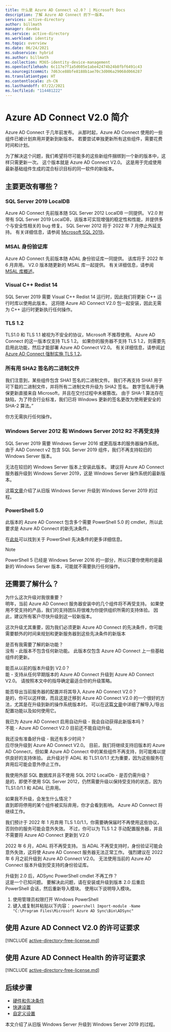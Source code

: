 ```yaml
---
title: 什么是 Azure AD Connect v2.0？ | Microsoft Docs
description: 了解 Azure AD Connect 的下一版本。
services: active-directory
author: billmath
manager: daveba
ms.service: active-directory
ms.workload: identity
ms.topic: overview
ms.date: 06/24/2021
ms.subservice: hybrid
ms.author: billmath
ms.collection: M365-identity-device-management
ms.openlocfilehash: 6c117e7f1a5d605e1abe42474b24b8fbf6491c43
ms.sourcegitcommit: 7d63ce88bfe8188b1ae70c3d006a29068d066287
ms.translationtype: HT
ms.contentlocale: zh-CN
ms.lasthandoff: 07/22/2021
ms.locfileid: "114481222"
---
```

# <a name="introduction-to-azure-ad-connect-v20"></a>Azure AD Connect V2.0 简介 

Azure AD Connect 于几年前发布。  从那时起，Azure AD Connect 使用的一些组件已被计划弃用并更新到新版本。  若要尝试单独更新所有这些组件，需要花费时间和计划。  

为了解决这个问题，我们希望将尽可能多的这些新组件捆绑到一个新的版本中，这样只需更新一次。 这个版本就是 Azure AD Connect V2.0。  这是用于完成使用最新基础组件生成的混合标识目标的同一软件的新版本。 

## <a name="what-are-the-major-changes"></a>主要更改有哪些？ 

### <a name="sql-server-2019-localdb"></a>SQL Server 2019 LocalDB 

Azure AD Connect 先前版本随 SQL Server 2012 LocalDB 一同提供。 V2.0 附带有 SQL Server 2019 LocalDB，该版本可实现增强的稳定性和性能，并提供多个与安全性相关的 bug 修复。 SQL Server 2012 将于 2022 年 7 月停止外延支持。 有关详细信息，请参阅 [Microsoft SQL 2019](https://www.microsoft.com/sql-server/sql-server-2019)。

### <a name="msal-authentication-library"></a>MSAL 身份验证库 

Azure AD Connect 先前版本随 ADAL 身份验证库一同提供。 该库将于 2022 年 6 月弃用。 V2.0 版本随更新的 MSAL 库一起提供。 有关详细信息，请参阅 [MSAL 库概述](../../active-directory/develop/msal-overview.md)。

### <a name="visual-c-redist-14"></a>Visual C++ Redist 14 

SQL Server 2019 需要 Visual C++ Redist 14 运行时，因此我们将更新 C++ 运行时库以使用此版本。 这将随 Azure AD Connect V2.0 包一起安装，因此无需为 C++ 运行时更新执行任何操作。 

### <a name="tls-12"></a>TLS 1.2 

TLS1.0 和 TLS 1.1 被视为不安全的协议，Microsoft 不推荐使用。 Azure AD Connect 的这一版本仅支持 TLS 1.2。 如果你的服务器不支持 TLS 1.2，则需要先启用此功能，然后才能部署 Azure AD Connect V2.0。 有关详细信息，请参阅[对 Azure AD Connect 强制实施 TLS 1.2](reference-connect-tls-enforcement.md)。

### <a name="all-binaries-signed-with-sha2"></a>所有用 SHA2 签名的二进制文件 

我们注意到，某些组件包含 SHA1 签名的二进制文件。 我们不再支持 SHA1 用于可下载的二进制文件，并将所有二进制文件升级为 SHA2 签名。 数字签名用于确保更新直接来自 Microsoft，并且在交付过程中未被篡改。 由于 SHA-1 算法存在缺陷，为了符合行业标准，我们已将 Windows 更新的签名更改为使用更安全的 SHA-2 算法。”  

你方无需执行任何操作。 

### <a name="windows-server-2012-and-windows-server-2012-r2-are-no-longer-supported"></a>Windows Server 2012 和 Windows Server 2012 R2 不再受支持 

SQL Server 2019 需要 Windows Server 2016 或更高版本的服务器操作系统。 由于 AAD Connect v2 包含 SQL Server 2019 组件，我们不再支持较旧的 Windows Server 版本。  

无法在较旧的 Windows Server 版本上安装此版本。 建议将 Azure AD Connect 服务器升级到 Windows Server 2019，这是 Windows Server 操作系统的最新版本。 

这篇[文章](https://docs.microsoft.com/windows-server/get-started-19/install-upgrade-migrate-19)介绍了从旧版 Windows Server 升级到 Windows Server 2019 的过程。 

### <a name="powershell-50"></a>PowerShell 5.0 

此版本的 Azure AD Connect 包含多个需要 PowerShell 5.0 的 cmdlet，所以此要求是 Azure AD Connect 的新先决条件。  

在[此处](https://docs.microsoft.com/powershell/scripting/windows-powershell/install/windows-powershell-system-requirements?view=powershell-7.1#windows-powershell-50)可以找到关于 PowerShell 先决条件的更多详细信息。

 >[!NOTE]
 >PowerShell 5 已经是 Windows Server 2016 的一部分，所以只要你使用的是最新的 Windows Server 版本，可能就不需要执行任何操作。 

## <a name="what-else-do-i-need-to-know"></a>还需要了解什么？ 


为什么这次升级对我很重要？ </br>
明年，当前 Azure AD Connect 服务器安装中的几个组件将不再受支持。 如果使用不受支持的产品，我们的支持团队将很难为你提供组织所需的支持体验。 因此，建议所有客户尽快升级到这一较新版本。 

这次升级尤其重要，因为我们必须更新 Azure AD Connect 的先决条件，你可能需要额外的时间来规划和更新服务器到这些先决条件的新版本 

是否有我需要了解的新功能？ </br>
没有 - 此版本不包含任何新功能。 此版本仅包含 Azure AD Connect 上一些基础组件的更新。 

能否从以前的版本升级到 V2.0？ </br>
能 - 支持从任何早期版本的 Azure AD Connect 升级到 Azure AD Connect V2.0。 请按照本文中的指导确定最适合你的升级策略。 

能否导出当前服务器的配置并将其导入 Azure AD Connect V2.0？ </br>
是的，你可以这样做，而且这是迁移到 Azure AD Connect V2.0 的一个很好的方法，尤其是在升级到新的操作系统版本时。 可以在这篇[文章](how-to-connect-import-export-config.md)中详细了解导入/导出配置功能以及如何使用它。 

我已为 Azure AD Connect 启用自动升级 - 我会自动获得此新版本吗？ </br> 不能 - Azure AD Connect V2.0 目前还不能自动升级。 

我还没有准备好升级 - 我还有多少时间？ </br>
应尽快升级到 Azure AD Connect V2.0。 目前，我们将继续支持旧版本的 Azure AD Connect，但如果 Azure AD Connect 中的某些组件不再支持，则可能难以提供良好的支持体验。 此升级对于 ADAL 和 TLS1.0/1.1 尤为重要，因为这些服务在弃用后可能会意外停止工作。 

我使用外部 SQL 数据库并且不使用 SQL 2012 LocalDb - 是否仍需升级？ </br>
是的，即使不使用 SQL Server 2012，仍然需要升级以保持受支持的状态，因为 TLS1.0/1.1 和 ADAL 已弃用。 

如果我不升级，会发生什么情况？ </br>
直到即将停用的某个组件被实际弃用，你才会看到影响。 Azure AD Connect 将继续工作。 

我们预计于 2022 年 1 月弃用 TLS 1.0/1.1，你需要确保届时不再使用这些协议，否则你的服务可能会意外失效。 不过，你可以为 TLS 1.2 手动配置服务器，并且不需要将 Azure AD Connect 更新到 V2.0 

2022 年 6 月，ADAL 将不再受支持。 当 ADAL 不再受支持时，身份验证可能会意外失效，这将使 Azure AD Connect 服务器无法正常工作。 强烈建议在 2022 年 6 月之前升级到 Azure AD Connect V2.0。 无法使用当前的 Azure AD Connect 版本升级到受支持的身份验证库。 

升级到 2.0 后，ADSync PowerShell cmdlet 不再工作？ </br>
这是一个已知问题。  要解决此问题，请在安装或升级到版本 2.0 后重启 PowerShell 会话，然后重新导入模块。  使用以下说明导入模块。
 
 1.  使用管理员权限打开 Windows PowerShell
 2.  键入或复制并粘贴以下内容： 
    ``` powershell
              Import-module -Name "C:\Program Files\Microsoft Azure AD Sync\Bin\ADSync"
    ```
 

## <a name="license-requirements-for-using-azure-ad-connect-v20"></a>使用 Azure AD Connect V2.0 的许可证要求

[!INCLUDE [active-directory-free-license.md](../../../includes/active-directory-free-license.md)]

## <a name="license-requirements-for-using-azure-ad-connect-health"></a>使用 Azure AD Connect Health 的许可证要求
[!INCLUDE [active-directory-free-license.md](../../../includes/active-directory-p1-license.md)]

## <a name="next-steps"></a>后续步骤

- [硬件和先决条件](how-to-connect-install-prerequisites.md) 
- [快速设置](how-to-connect-install-express.md)
- [自定义设置](how-to-connect-install-custom.md)

本文介绍了从旧版 Windows Server 升级到 Windows Server 2019 的过程。 